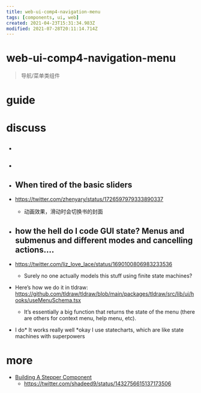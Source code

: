 ```yaml
---
title: web-ui-comp4-navigation-menu
tags: [components, ui, web]
created: 2021-04-23T15:31:34.983Z
modified: 2021-07-28T20:11:14.714Z
---
```


# web-ui-comp4-navigation-menu

> 导航/菜单类组件

# guide

# discuss

- ## 

- ## 

- ## When tired of the basic sliders
- https://twitter.com/zhenyary/status/1726597979333890337
  - 动画效果，滑动时会切换书的封面

- ## how the hell do I code GUI state? Menus and submenus and different modes and cancelling actions.... 
- https://twitter.com/liz_love_lace/status/1690100806983233536
  - Surely no one actually models this stuff using finite state machines?
- Here’s how we do it in tldraw: https://github.com/tldraw/tldraw/blob/main/packages/tldraw/src/lib/ui/hooks/useMenuSchema.tsx
  - It’s essentially a big function that returns the state of the menu (there are others for context menu, help menu, etc).
- I do* It works really well *okay I use statecharts, which are like state machines with superpowers

# more
- [Building A Stepper Component](https://ishadeed.com/article/stepper-component-html-css/)
  - https://twitter.com/shadeed9/status/1432756615137173506
